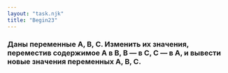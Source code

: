 ```yaml
---
layout: "task.njk"
title: "Begin23"
---
```


### Даны переменные A, B, C. Изменить их значения, переместив содержимое A в B, B — в C, C — в A, и вывести новые значения переменных A, B, C.
